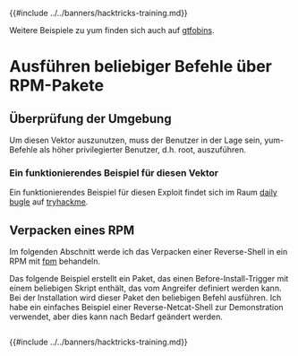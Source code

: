 {{#include ../../banners/hacktricks-training.md}}

Weitere Beispiele zu yum finden sich auch auf [gtfobins](https://gtfobins.github.io/gtfobins/yum/).

# Ausführen beliebiger Befehle über RPM-Pakete

## Überprüfung der Umgebung

Um diesen Vektor auszunutzen, muss der Benutzer in der Lage sein, yum-Befehle als höher privilegierter Benutzer, d.h. root, auszuführen.

### Ein funktionierendes Beispiel für diesen Vektor

Ein funktionierendes Beispiel für diesen Exploit findet sich im Raum [daily bugle](https://tryhackme.com/room/dailybugle) auf [tryhackme](https://tryhackme.com).

## Verpacken eines RPM

Im folgenden Abschnitt werde ich das Verpacken einer Reverse-Shell in ein RPM mit [fpm](https://github.com/jordansissel/fpm) behandeln.

Das folgende Beispiel erstellt ein Paket, das einen Before-Install-Trigger mit einem beliebigen Skript enthält, das vom Angreifer definiert werden kann. Bei der Installation wird dieser Paket den beliebigen Befehl ausführen. Ich habe ein einfaches Beispiel einer Reverse-Netcat-Shell zur Demonstration verwendet, aber dies kann nach Bedarf geändert werden.
```text

```
{{#include ../../banners/hacktricks-training.md}}
